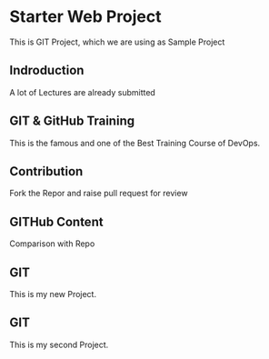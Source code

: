 # Starter Web Project
This is GIT Project, which we are using as Sample Project


## Indroduction
A lot of Lectures are  already submitted

## GIT & GitHub Training
This is the famous and one of the Best Training Course of DevOps.

## Contribution
Fork the Repor and raise pull request for review

## GITHub Content
Comparison with Repo

## GIT
This is my new Project.

## GIT
This is my second Project.
